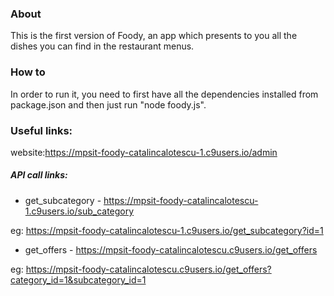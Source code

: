 ### About
This is the first version of Foody, an app which presents to you all the dishes
you can find in the restaurant menus.

### How to
In order to run it, you need to first have all the dependencies installed from
package.json and then just run "node foody.js".

### Useful links:
 website:https://mpsit-foody-catalincalotescu-1.c9users.io/admin

##### API call links:
- get_subcategory - https://mpsit-foody-catalincalotescu-1.c9users.io/sub_category

eg: https://mpsit-foody-catalincalotescu-1.c9users.io/get_subcategory?id=1

- get_offers - https://mpsit-foody-catalincalotescu.c9users.io/get_offers

eg: https://mpsit-foody-catalincalotescu.c9users.io/get_offers?category_id=1&subcategory_id=1


        